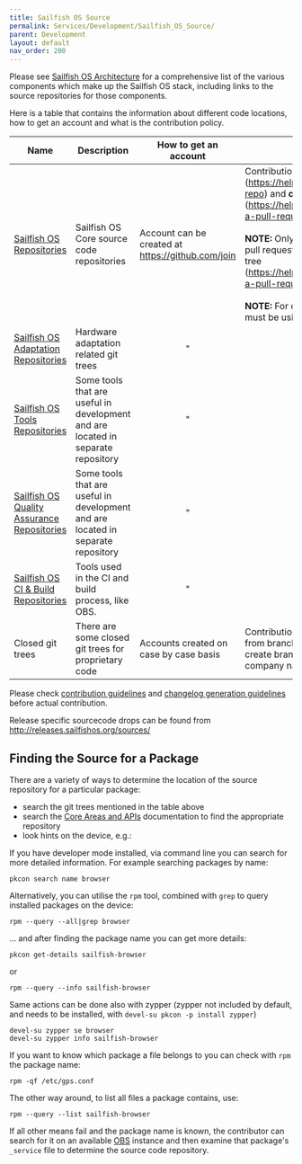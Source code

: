 ```yaml
---
title: Sailfish OS Source
permalink: Services/Development/Sailfish_OS_Source/
parent: Development
layout: default
nav_order: 200
---
```


Please see [Sailfish OS Architecture](/Reference/Architecture) for a comprehensive list of the various components which make up the Sailfish OS stack, including links to the source repositories for those components.

Here is a table that contains the information about different code locations, how to get an account and what is the contribution policy.

| Name                                                                       | Description                                                                       | How to get an account                               | How to contribute                                                                                                                                                                                                                                                                                                                                                                                                                                                   |
| -------------------------------------------------------------------------- | --------------------------------------------------------------------------------- | --------------------------------------------------- | ------------------------------------------------------------------------------------------------------------------------------------------------------------------------------------------------------------------------------------------------------------------------------------------------------------------------------------------------------------------------------------------------------------------------------------------------------------------- |
| [Sailfish OS Repositories](https://github.com/sailfishos)                  | Sailfish OS Core source code repositories                                         | Account can be created at <https://github.com/join> | Contributions done by **forking the git tree** (https://help.github.com/en/articles/fork-a-repo) and **creating a pull request** (https://help.github.com/en/articles/creating-a-pull-request-from-a-fork). <br/><br/>**NOTE:** Only repository maintainers can do pull requests from a branch of the main git tree (https://help.github.com/en/articles/creating-a-pull-request). <br/><br/>**NOTE:** For each repository git submodules must be using https urls. |
| [Sailfish OS Adaptation Repositories](https://github.com/mer-hybris)       | Hardware adaptation related git trees                                             | <center>"</center>                                  | <center>"</center>                                                                                                                                                                                                                                                                                                                                                                                                                                                  |
| [Sailfish OS Tools Repositories](https://github.com/mer-tools)             | Some tools that are useful in development and are located in separate repository | <center>"</center>                                  | <center>"</center>                                                                                                                                                                                                                                                                                                                                                                                                                                                  |
| [Sailfish OS Quality Assurance Repositories](https://github.com/mer-qa)    | Some tools that are useful in development and are located in separate repository | <center>"</center>                                  | <center>"</center>                                                                                                                                                                                                                                                                                                                                                                                                                                                  |
| [Sailfish OS CI & Build Repositories](https://github.com/MeeGoIntegration) | Tools used in the CI and build process, like OBS.                                 | <center>"</center>                                  | <center>"</center>                                                                                                                                                                                                                                                                                                                                                                                                                                                  |
| Closed git trees                                                           | There are some closed git trees for proprietary code                              | Accounts created on case by case basis              | Contributions are done with pull requests from branches. Contributor has rights to create branch that has *contribution-* prefix or company name, i.e., *companyname-* prefix                                                                                                                                                                                                                                                                                       |

Please check [contribution guidelines](/Develop/Collaborate#contributing-the-change) and [changelog generation guidelines](/Tools/Sailfish_SDK/Building_packages#changelog-generation) before actual contribution.

Release specific sourcecode drops can be found from <http://releases.sailfishos.org/sources/>

## Finding the Source for a Package

There are a variety of ways to determine the location of the source repository for a particular package:

  - search the git trees mentioned in the table above
  - search the [Core Areas and APIs](/Reference/Core_Areas_and_APIs) documentation to find the appropriate repository
  - look hints on the device, e.g.:

If you have developer mode installed, via command line you can search for more detailed information. For example searching packages by name:
```nosh
pkcon search name browser
```

Alternatively, you can utilise the `rpm` tool, combined with `grep` to query installed packages on the device:
```nosh
rpm --query --all|grep browser
```

... and after finding the package name you can get more details:
```nosh
pkcon get-details sailfish-browser
```

or
```nosh
rpm --query --info sailfish-browser
```

Same actions can be done also with zypper (zypper not included by default, and needs to be installed, with `devel-su pkcon -p install zypper`)
```nosh
devel-su zypper se browser
devel-su zypper info sailfish-browser
```

If you want to know which package a file belongs to you can check with `rpm` the package name:
```nosh
rpm -qf /etc/gps.conf
```

The other way around, to list all files a package contains, use:
```nosh
rpm --query --list sailfish-browser
```

If all other means fail and the package name is known, the contributor can search for it on an available [OBS](/Services/Development/Open_Build_Service) instance and then examine that package's `_service` file to determine the source code repository.
